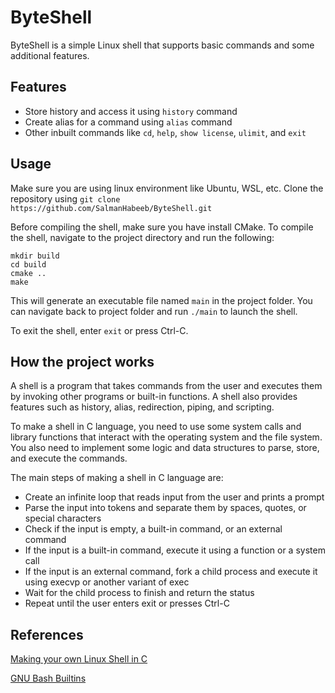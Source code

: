 # ByteShell

ByteShell is a simple Linux shell that supports basic commands and some additional features.

## Features

- Store history and access it using `history` command
- Create alias for a command using `alias` command
- Other inbuilt commands like `cd`, `help`, `show license`, `ulimit`, and `exit`

## Usage

Make sure you are using linux environment like Ubuntu, WSL, etc. Clone the repository using `git clone https://github.com/SalmanHabeeb/ByteShell.git`

Before compiling the shell, make sure you have install CMake. To compile the shell, navigate to the project directory and run the following:

```
mkdir build
cd build
cmake ..
make
``` 

This will generate an executable file named `main` in the project folder. You can navigate back to project folder and run `./main` to launch the shell.

To exit the shell, enter `exit` or press Ctrl-C.

## How the project works

A shell is a program that takes commands from the user and executes them by invoking other programs or built-in functions. A shell also provides features such as history, alias, redirection, piping, and scripting.

To make a shell in C language, you need to use some system calls and library functions that interact with the operating system and the file system. You also need to implement some logic and data structures to parse, store, and execute the commands.

The main steps of making a shell in C language are:

- Create an infinite loop that reads input from the user and prints a prompt
- Parse the input into tokens and separate them by spaces, quotes, or special characters
- Check if the input is empty, a built-in command, or an external command
- If the input is a built-in command, execute it using a function or a system call
- If the input is an external command, fork a child process and execute it using execvp or another variant of exec
- Wait for the child process to finish and return the status
- Repeat until the user enters exit or presses Ctrl-C

## References

 [Making your own Linux Shell in C](https://www.geeksforgeeks.org/making-linux-shell-c/)

 [GNU Bash Builtins](https://www.gnu.org/software/bash/manual/html_node/Bash-Builtins.html)
